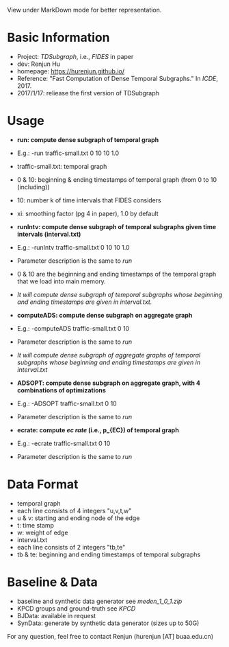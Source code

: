 View under MarkDown mode for better representation.

# Basic Information
* Project: *TDSubgraph*, i.e., *FIDES* in paper
* dev: Renjun Hu 
* homepage: https://hurenjun.github.io/
* Reference: "Fast Computation of Dense Temporal Subgraphs." In *ICDE*, 2017.
* 2017/1/17: reliease the first version of TDSubgraph

# Usage
* **run: compute dense subgraph of temporal graph**
 * E.g.: -run traffic-small.txt 0 10 10 1.0
 * traffic-small.txt: temporal graph
 * 0 & 10: beginning & ending timestamps of temporal graph (from 0 to 10 (including))
 * 10: number k of time intervals that FIDES considers
 * xi: smoothing factor (pg 4 in paper), 1.0 by default

* **runIntv: compute dense subgraph of temporal subgraphs given time intervals (interval.txt)**
 * E.g.: -runIntv traffic-small.txt 0 10 10 1.0
 * Parameter description is the same to *run*
 * 0 & 10 are the beginning and ending timestamps of the temporal graph that we load into main memory. 
 * *It will compute dense subgraph of temporal subgraphs whose beginning and ending timestamps are given in interval.txt.*

* **computeADS: compute dense subgraph on aggregate graph**
 * E.g.: -computeADS traffic-small.txt 0 10
 * Parameter description is the same to *run*
 * *It will compute dense subgraph of aggregate graphs of temporal subgraphs whose beginning and ending timestamps are given in interval.txt*

* **ADSOPT: compute dense subgraph on aggregate graph, with 4 combinations of optimizations**
 * E.g.: -ADSOPT traffic-small.txt 0 10
 * Parameter description is the same to *run*

* **ecrate: compute *ec rate* (i.e., p_{EC}) of temporal graph**
 * E.g.: -ecrate traffic-small.txt 0 10
 * Parameter description is the same to *run*

# Data Format
* temporal graph 
 * each line consists of 4 integers "u,v,t,w"
 * u & v: starting and ending node of the edge
 * t: time stamp
 * w: weight of edge
* interval.txt
 * each line consists of 2 integers "tb,te"
 * tb & te: beginning and ending timestamps of temporal subgraphs

# Baseline & Data
* baseline and synthetic data generator see *meden_1_0_1.zip*
* KPCD groups and ground-truth see *KPCD*
* BJData: available in request
* SynData: generate by synthetic data generator (sizes up to 50G)

For any question, feel free to contact Renjun (hurenjun [AT] buaa.edu.cn)
